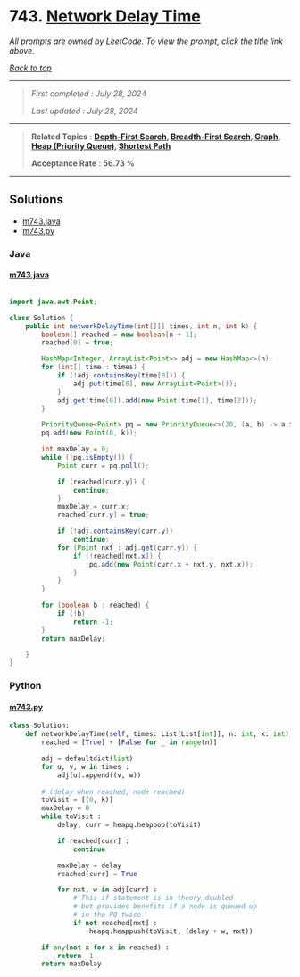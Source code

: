 # 743. [Network Delay Time](<https://leetcode.com/problems/network-delay-time>)

*All prompts are owned by LeetCode. To view the prompt, click the title link above.*

*[Back to top](<../README.md>)*

------

> *First completed : July 28, 2024*
>
> *Last updated : July 28, 2024*

------

> **Related Topics** : **[Depth-First Search](<by_topic/Depth-First Search.md>), [Breadth-First Search](<by_topic/Breadth-First Search.md>), [Graph](<by_topic/Graph.md>), [Heap (Priority Queue)](<by_topic/Heap (Priority Queue).md>), [Shortest Path](<by_topic/Shortest Path.md>)**
>
> **Acceptance Rate** : **56.73 %**

------

## Solutions

- [m743.java](<../my-submissions/m743.java>)
- [m743.py](<../my-submissions/m743.py>)
### Java
#### [m743.java](<../my-submissions/m743.java>)
```Java

import java.awt.Point;

class Solution {
    public int networkDelayTime(int[][] times, int n, int k) {
        boolean[] reached = new boolean[n + 1];
        reached[0] = true;

        HashMap<Integer, ArrayList<Point>> adj = new HashMap<>(n); 
        for (int[] time : times) {
            if (!adj.containsKey(time[0])) {
                adj.put(time[0], new ArrayList<Point>());
            }
            adj.get(time[0]).add(new Point(time[1], time[2]));
        }

        PriorityQueue<Point> pq = new PriorityQueue<>(20, (a, b) -> a.x - b.x);
        pq.add(new Point(0, k));

        int maxDelay = 0;
        while (!pq.isEmpty()) {
            Point curr = pq.poll();

            if (reached[curr.y]) {
                continue;
            }
            maxDelay = curr.x;
            reached[curr.y] = true;

            if (!adj.containsKey(curr.y))
                continue;
            for (Point nxt : adj.get(curr.y)) {
                if (!reached[nxt.x]) {
                    pq.add(new Point(curr.x + nxt.y, nxt.x));
                }
            }
        }

        for (boolean b : reached) {
            if (!b)
                return -1;
        }
        return maxDelay;

    }
}

```

### Python
#### [m743.py](<../my-submissions/m743.py>)
```Python
class Solution:
    def networkDelayTime(self, times: List[List[int]], n: int, k: int) -> int:
        reached = [True] + [False for _ in range(n)]

        adj = defaultdict(list)
        for u, v, w in times :
            adj[u].append((v, w))
        
        # (delay when reached, node reached)
        toVisit = [(0, k)]
        maxDelay = 0
        while toVisit :
            delay, curr = heapq.heappop(toVisit)

            if reached[curr] :
                continue

            maxDelay = delay
            reached[curr] = True

            for nxt, w in adj[curr] :
                # This if statement is in theory doubled
                # but provides benefits if a node is queued up
                # in the PQ twice
                if not reached[nxt] :
                    heapq.heappush(toVisit, (delay + w, nxt))

        if any(not x for x in reached) :
            return -1
        return maxDelay
```


